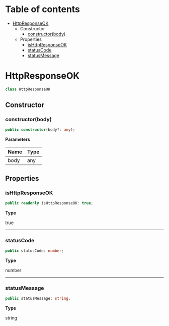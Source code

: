 # Table of contents

* [HttpResponseOK][ClassDeclaration-4]
    * Constructor
        * [constructor(body)][Constructor-4]
    * Properties
        * [isHttpResponseOK][PropertyDeclaration-6]
        * [statusCode][PropertyDeclaration-7]
        * [statusMessage][PropertyDeclaration-8]

# HttpResponseOK

```typescript
class HttpResponseOK
```
## Constructor

### constructor(body)

```typescript
public constructor(body?: any);
```

**Parameters**

| Name | Type |
| ---- | ---- |
| body | any  |

## Properties

### isHttpResponseOK

```typescript
public readonly isHttpResponseOK: true;
```

**Type**

true

----------

### statusCode

```typescript
public statusCode: number;
```

**Type**

number

----------

### statusMessage

```typescript
public statusMessage: string;
```

**Type**

string

[ClassDeclaration-4]: httpresponseok.md#httpresponseok
[Constructor-4]: httpresponseok.md#constructorbody
[PropertyDeclaration-6]: httpresponseok.md#ishttpresponseok
[PropertyDeclaration-7]: httpresponseok.md#statuscode
[PropertyDeclaration-8]: httpresponseok.md#statusmessage
